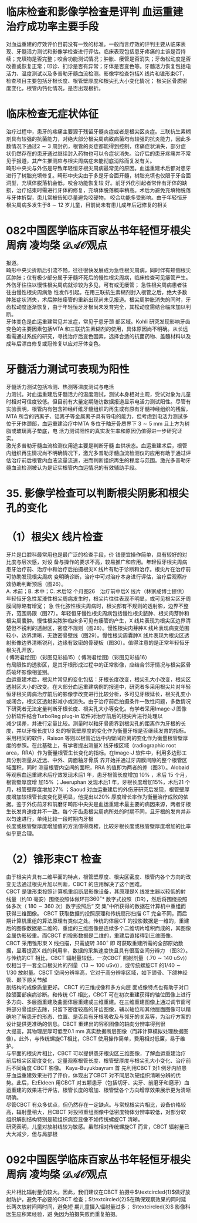 # 临床检查和影像学检查是评判 血运重建治疗成功率主要手段  
对血运重建的疗效评价目前没有一致的标准。一般而言疗效的评判主要从临床表现、牙髓活力测试和影像学检查进行评估。临床表现包括患牙疼痛的主诉是否持续；充填物是否完整；咬合功能测试情况；肿胀、瘘管是否消失；牙齿松动度是否改善或恢复正常；叩诊、扪诊是否有异常；牙体是否变色等。牙髓活力恢复包括电活力、温度测试以及多普勒牙髓血流检测。影像学检查包括X 线片和锥形束CT，检查项目主要包括牙根长度、根管壁厚度和根尖孔大小变化情况； 根尖区骨质密  
度变化，根管内钙化情况，是否出现根折。  
#  临床检查无症状体征  
治疗过程中，患牙的疼痛主要源于残留牙髓炎症或者是根尖区炎症。三联抗生素糊剂具有较强的抗菌能力，对绝大部分根尖周病致病菌均有较强的抗炎能力，因此多数情况下通过$2\sim3$ 周封药，根管的炎症都能得到控制，疼痛症状消失，部分症状仍然存在的患牙通过继续封入药物也可以令症状消失。治疗后的患牙疼痛并不常见于报道，其产生推测应与根尖周病症未能彻底消除而复发有关。  
畸形中央尖与外伤是导致年轻恒牙根尖周病最常见的原因。血运重建术后都对患牙进行了树脂充填修复。畸形中央尖由于多是牙合面开髓，树脂充填也仅限于牙合面洞型，充填体脱落机会低，咬合功能恢复较 好。前牙外伤引起者常伴有牙体的缺损，治疗结束时需进行牙体的修复，充填体脱落概率稍高。术后为避免充填物脱落与牙体折裂，患儿常被告知尽量避免咬硬物， 咬合功能多受影响。由于年轻恒牙根尖周病多发生于$8\sim12$ 岁儿童，目前尚未有患儿成年后冠修复的相关  
# 082中国医学临床百家丛书年轻恒牙根尖周病  凌均棨 $\mathcal{D A O}$观点  
报道。  
畸形中央尖折断后引流不畅，往往很快发展成为急性根尖周病，同时伴有颊侧根尖区肿胀；仅有极少部分属于牙髓坏死后的慢性根尖周病，临床检查可见瘘管产生。外伤牙往往以慢性根尖周病就诊较为多见，可有或无瘘管； 急性根尖周病患者往往由慢性根尖周病急 性发作引起。在用三联抗生素糊剂封入根管之后，绝大多数肿胀症状消失，术后肿胀瘘管的重新出现尚未见报道。根尖周肿胀消失的同时，牙齿松动度逐渐恢复，由于年轻恒牙牙根尚未发育完全，其松动度需结合临床加以判断。  
牙体变色是血运重建常见并发症，常见于患牙颈 部区域。Kohli 研究发现影响牙齿变色的主要因素包括MTA 和三联抗生素糊剂的使用，具体原因尚不明确。从长远看需通过系统的研究，寻找治疗后变色因素，选择合适的抗菌药物、盖髓材料以及成年后漂白修复或冠修复以应对牙体变色。  
#  牙髓活力测试可表现为阳性  
牙髓活力测试包括冷测、热测等温度测试与电活  
力测试。对血运重建后牙髓活力的温度测试，测试本身相对主观，受试对象为儿童时相对可信度较低。但目前有大量定期随访数据报道显示电活力测试阳性。尽管有实验表明，根管内有包含神经纤维牙髓组织的再生或有原有牙髓神经组织的残留，MTA 所含的钙离子、铝离子等金属离子具有导电的能力，但考虑到电活力测试多位于牙体颈部，血运重建治疗中MTA 多位于釉牙骨质界下 $3\sim5~\mathrm{mm}$  且上方为树脂或玻璃离子垫底，电 活力测试阳性的真实发生率和原因仍值得进一步研究证实。  
激光多普勒牙髓血流检测仪用途主要是判断牙髓 血供状态。血运重建术后，根管内组织再生情况尚不明确情况下，激光多普勒牙髓血流检测仪的应用有助于通过评估治疗前后根管内血液流量流速，进而判断组织再生的程度与范围。激光多普勒牙髓血流检测被认为是证实根管内血运情况的有效辅助手段。  
# 35. 影像学检查可以判断根尖阴影和根尖孔的变化  
# （1）根尖X 线片检查  
牙片是口腔科最常用也是最广泛的检查手段，价 钱便宜操作简单，具有较好的对比度与层次感，对设 备与操作的要求不高，较易推广和应用。年轻恒牙根尖周病患牙治疗前、治疗中和治疗后拍摄根尖X 线片有助于诊断和治疗。根尖片在治疗前可协助发现根尖周病 变明确诊断，治疗中可对治疗本身进行评估，治疗后观察疗效协助判断预后（图26）。  
A. 术前；B. 术中；C. 术后12 个月图26　治疗前中后X 线片（林家成博士提供）  
年轻恒牙急性浆液性根尖周病发生时，根尖片往往表现不明显，或可见根尖区牙周膜间隙略有增宽； 急 性化脓性根尖周病时，根尖部有不规则的透射影，边界不整齐，范围局限（图27）。年轻恒牙慢性根尖周病包括慢性根尖脓肿、根尖肉芽肿和根尖周囊肿。慢性根尖脓肿临床多可见有瘘管的产生，X 线片表现为根尖区边界清楚但不锐利的透射区，密度不规则（图28）。慢性根尖肉芽肿X 线片表现病变范围较小，边界清晰，无致密骨壁线（图29）。慢性根尖周囊肿X 线片表现为根尖区透射影像边界清晰锐利，边缘有致密的骨硬板（图30）。值得注意的是正常年轻恒牙根尖孔开放，  
( 傅海君绘图)（彩图见彩插15）( 傅海君绘图)（彩图见彩插16）  
有局限性的透影区，是其牙根形成过程中的正常影像，应结合邻牙情况与根尖区骨质破坏影像相鉴别。  
血运重建术后，根尖片常见的变化包括：牙根长度改变，根尖孔大小改变，根尖区透射区大小的改变。在大部分血运重建病例的报道中，研究者多采用根尖片对年轻恒牙根尖周病治疗前后的影像学改变进行比较分析，多可见牙根延长，根尖孔变小或闭合，根尖区透射影减小或消失。由于治疗前后拍摄条件一致性问题，多数情况下研究者无法定量判断牙根长度、根尖孔大小等变化。有学者采用Image-J 图像分析软件结合TurboReg plug-in 软件对治疗前后的根尖片进行处理以  
减少误差，并进行定量比较。测量时以釉牙骨质界到根尖孔的距离作为牙根的长度，并以牙根长度1/3 处的根管壁厚度的变化作为衡量牙根是否继续发育的指标。采用相同的软件，Raison 等则以根管近远中内壁间距离的变化作为衡量根管壁厚度的参照。在此基础上，有学者提出测量X 线牙根区域（radiographic root area，RRA）作为衡量根管生长变化的指标。在Image-J 软件中，利用多边形工具分别测量从近远、中外、周面釉牙骨质 界开始并通过牙周膜间隙的整个根管区域面积，同时 测量根管内空间的面积，RRA 的值即为两者的差（图31）。Alobaid 等观察血运重建术后疗效发现术后1 年，患牙根管长度增加 $10\%$ ，术后 15  个月，根管壁厚度增 加$15\%$ ；Jeeruphan 发现术后1 年，牙根长度增加$15\%$，术后21 个月，根管壁厚度增加$27\%$ ；Saoud 对血运重建后的外伤牙研究后发现，根管壁厚度增加较根管长度变化更明显，他提出以$20\%$ 厚度增长率作为衡量治疗成败的依据。鉴于外伤前牙和前磨牙畸形中央尖是血运重建术最主要的病因来源，两者牙根生长发育速度并不一致。每个牙齿患根尖周病所处的时期不同，且牙根的发育并非以匀速进行，单纯比较一段时期内牙根  
长度或根管壁厚度增加值的方法值得商榷，比较牙根长度或根管壁厚度增加的比率似乎更合理。  
# （2）锥形束CT 检查  
由于根尖片具有二维平面的特点，根管壁厚度、根尖区密度、根管内各个方向的改变无法通过根尖片加以判断，CBCT 的应用解决了这个困难。  
CBCT 是锥形束投照计算机重组断层影像设备，其原理是X 线发生器以较低的射线量（约10 毫安）围绕投照体做环形$360^{\circ}$° 数字式投照（DR），然后将围绕投照体多次（ $180\sim360$ 次）数字投照后“ 交 集”中所获得的数据在计算机中重组而获得三维图像。 CBCT  获取数据的投照原理和传统扇形扫描 CT 完全不同，而后期计算机重组的算法原理有类似之处。传统的体层CT 的投影数据是一维的，重建后的图像数据是二维的，重组的三维图像是连续多个二维切片堆积而成的，其图像金属伪影较重。而CBCT 的投影数据是二维的，重建后直接得到三维图像。 CBCT  采用锥形束 X  线扫描，只需旋转 $360^{\circ}$ 即 可获取重建所需的全部原始数据，显著提高X 线的利用率，数据的采集速度快且具有很高空间分辨力 （图32）。  
与传统的CT 相比，CBCT 辐射量较低，一次CBCT 照射剂量（$.70\sim140~\mathrm{uSv)}$）仅相当于一套全口根尖片的剂量（$13\sim100~\mathrm{uSv)}$），或传统螺旋CT 的$1/40\sim1/30$ 放射量。CBCT 空间分辨率高，它对于高分辨率区域，如下颌骨、下颌神经管、颞下颌关节解  
剖结构的成像质量更好。 CBCT  的三维成像和多方向层 面成像特点也有助于对口腔颌面部疾病诊断。和传统 CT 相比，CBCT 可在初次重建获得的轴位图像上进行多方向、多层面重建及曲面体层重建或三维重建。在三维重建图像上通过调节窗可将部分骨组织去除，只留下密度较高的牙齿图像，辅以轴位和其他层面图像可以精确地了解患牙的形态、位置、是否具有牙根吸收及与邻牙的关系等，为治疗方案的设计提供更准确的信息。CBCT 重建出的容积图像的轴向分辨率得到很  
大提高，其物理层厚可低至$0.1\ \mathrm{mm}$ 真实数据断层图像（而非计算模拟处理数据图像）。此外，与传统螺旋CT相比，CBCT 使用操作简单，费用相对低廉，易于维护。  
与平面的根尖片相比，CBCT 可以提供患牙根尖区三维图像，了解血运重建治疗前后根尖区密度变化，定量观察根管长度、根管壁厚度与根尖孔大小变化、治疗前后不同角度 CBCT  影像。 Kaya-Buyukbayram  首 先利用CBCT 对1 例牙内陷患牙血运重建效果进行了评价，体现出了CBCT 对不同层次硬组织清晰分辨的优势。此后，EzEldeen 用CBCT 对五颗患牙（包括切牙、尖牙、前磨牙和磨牙）血运重建的效果进行评估，根管长度的增加、根管壁各个方向增厚效果展示更为清晰明确。  
尽管CBCT 有众多优点，但仍然存在一定缺点。与常规根尖片相比，设备价格较高，辐射量稍大，且CBCT 对投照重组图像中低密度物体分辨率较低，对部分软组织解剖结构特别是软组织病变显像不如传统螺旋CT 清晰。  
研究表明，儿童对放射线较为敏感。虽然相对传统螺旋CT 而言，CBCT 辐射量已大大减少，但与局部根  
# 092中国医学临床百家丛书年轻恒牙根尖周病  凌均棨 $\mathcal{D A O}$观点  
尖片相比辐射量仍较大。因此，我们建议在CBCT 拍摄中$\textcircled{1}$做好放射防护，避免不必要的CBCT 检查；$\textcircled{2}$在确保观察效果的同时延长两次放射间隔时间，避免短 期儿童摄入辐射量过多； $\textcircled{3}$ 影像科医生应积累经验，避 免因为拍摄失败而重复拍摄。  
